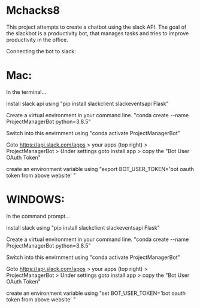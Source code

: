 # Mchacks8

This project attempts to create a chatbot using the slack API. The goal of the slackbot is a productivity bot, that manages tasks and tries to improve productivity in the office. 

Connecting the bot to slack:

# Mac:

In the terminal...

install slack api using "pip install slackclient slackeventsapi Flask"

Create a virtual environment in your command line. "conda create --name ProjectManagerBot python=3.8.5"

Switch into this envirnment using "conda activate ProjectManagerBot"

Goto https://api.slack.com/apps > your apps (top right) > ProjectManagerBot > Under settings goto install app > copy the "Bot User OAuth Token"

create an environment variable using "export BOT_USER_TOKEN='bot oauth token from above website' "

# WINDOWS:

In the command prompt...

install slack using "pip install slackclient slackeventsapi Flask"

Create a virtual environment in your command line. "conda create --name ProjectManagerBot python=3.8.5"

Switch into this envirnment using "conda activate ProjectManagerBot"

Goto https://api.slack.com/apps > your apps (top right) > ProjectManagerBot > Under settings goto install app > copy the "Bot User OAuth Token"

create an environment variable using "set BOT_USER_TOKEN='bot oauth token from above website' "

